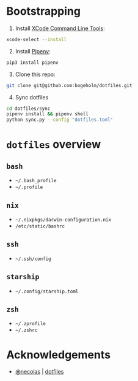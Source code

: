 # Bootstrapping

1. Install [XCode Command Line Tools](https://developer.apple.com/xcode/features/):
```bash
xcode-select --install
```

2. Install [Pipenv](https://pypi.org/project/pipenv/):
```bash
pip3 install pipenv
```

3. Clone this repo:
```bash
git clone git@github.com:bogeholm/dotfiles.git
```

4. Sync dotfiles
```bash
cd dotfiles/sync
pipenv install && pipenv shell
python sync.py --config "dotfiles.toml"
```

# `dotfiles` overview

## `bash`
- `~/.bash_profile`
- `~/.profile`

## `nix`
 - `~/.nixpkgs/darwin-configuration.nix`
 - `/etc/static/bashrc`

## `ssh`
- `~/.ssh/config`

## `starship`
- `~/.config/starship.toml`


## `zsh`
- `~/.zprofile`
- `~/.zshrc`

# Acknowledgements
- [@necolas](https://github.com/necolas/dotfiles) | [dotfiles](https://github.com/necolas/dotfiles)